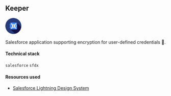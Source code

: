 ## Keeper

<img src="https://github.com/awesomeandrey/keeper/blob/master/public/logo.png" alt="Keeper logo" width="50" height="50"/>

Salesforce application supporting encryption for user-defined credentials :closed_lock_with_key:.

#### Technical stack

`salesforce` `sfdx`

#### Resources used

- [Salesforce Lightning Design System](https://www.lightningdesignsystem.com)